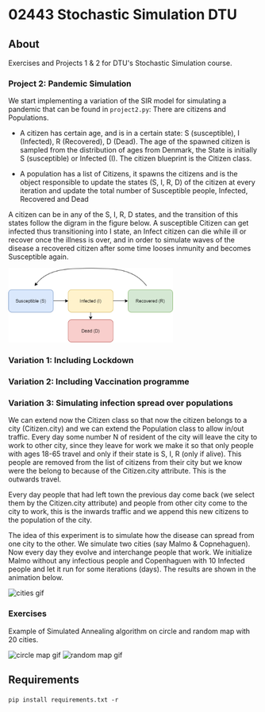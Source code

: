 # 02443 Stochastic Simulation DTU

## About
Exercises and Projects 1 & 2 for DTU's Stochastic Simulation course.

### Project 2: Pandemic Simulation

We start implementing a variation of the SIR model for simulating a pandemic that can be found in `project2.py`: There are citizens and Populations.

* A citizen has certain age, and is in a certain state: S (susceptible), I (Infected), R (Recovered), D (Dead). The age of the spawned citizen is sampled from the distribution of ages from Denmark, the State is initially S (susceptible) or Infected (I). The citizen blueprint is the Citizen class.

* A population has a list of Citizens, it spawns the citizens and is the object responsible to update the states (S, I, R, D) of the citizen at every iteration and update the total number of Susceptible people, Infected, Recovered and Dead

A citizen can be in any of the S, I, R, D states, and the transition of this states follow the digram in the figure below. A susceptible Citizen can get infected thus transitioning into I state, an Infect citizen can die while ill or recover once the illness is over, and in order to simulate waves of the disease a recovered citizen after some time looses inmunity and becomes Susceptible again.

<p float="center">
  <img src="sir_model_vanilla.png" alt="cycle_simulation" height="150" />
</p>

### Variation 1: Including Lockdown

### Variation 2: Including Vaccination programme

### Variation 3: Simulating infection spread over populations

We can extend now the Citizen class so that now the citizen belongs to a city (Citizen.city) and we can extend the Population class to allow in/out traffic. Every day some number N of resident of the city will leave the city to work to other city, since they leave for work we make it so that only people with ages 18-65 travel and only if their state is S, I, R (only if alive). This people are removed from the list of citizens from their city but we know were the belong to because of the Citizen.city attribute. This is the outwards travel.

Every day people that had left town the previous day come back (we select them by the Citizen.city attribute) and people from other city come to the city to work, this is the inwards traffic and we append this new citizens to the population of the city.

The idea of this experiment is to simulate how the disease can spread from one city to the other. We simulate two cities (say Malmo & Copnehaguen). Now every day they evolve and interchange people that work. We initialize Malmo without any infectious people and Copenhaguen with 10 Infected people and let it run for some iterations (days). The results are shown in the animation below.

<p float="center">
  <img src="cities_30.gif" alt="cities gif" height="300" />
</p>

### Exercises
Example of Simulated Annealing algorithm on circle and random map with 20 cities.

<p float="center">
  <img src="plots/circle.gif" alt="circle map gif" height="300" />
  <img src="plots/random.gif" alt="random map gif" height="300"/>
</p>

## Requirements
```pip install requirements.txt -r```
